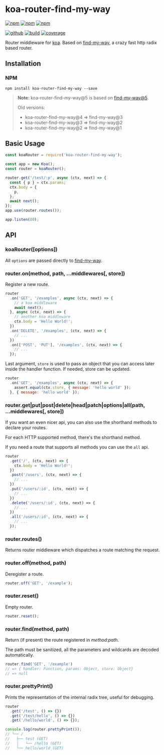 # koa-router-find-my-way

[![npm][badge-version]][npm]
[![npm][badge-downloads]][npm]
[![npm][badge-license]][npm]


[![github][badge-issues]][github]
[![build][badge-build]][travis]
[![coverage][badge-coverage]][codecov]


Router middleware for [koa][koa]. Based on [find-my-way][find-my-way], a crazy fast http radix based router.

## Installation

### NPM

```
npm install koa-router-find-my-way --save
```

> **Note:** koa-router-find-my-way@5 is based on [find-my-way@5][find-my-way].
> 
> Old versions:
> * koa-router-find-my-way@4 => find-my-way@3
> * koa-router-find-my-way@3 => find-my-way@2
> * koa-router-find-my-way@2 => find-my-way@1

## Basic Usage

```js
const koaRouter = require('koa-router-find-my-way');

const app = new Koa();
const router = koaRouter();

router.get('/test/:p', async (ctx, next) => {
  const { p } = ctx.params;
  ctx.body = {
    p,
  };
  await next();
});
app.use(router.routes());

app.listen(80);
```

## API

### koaRouter([options])

All `options` are passed directly to [find-my-way][find-my-way-api].

### router.on(method, path, ...middlewares[, store])

Register a new route.

```js
router
  .on('GET', '/examples', async (ctx, next) => {
    // a koa middleware
    await next();
  }, async (ctx, next) => {
    // another koa middleware
    ctx.body = 'Hello World!';
  })
  .on('DELETE', '/examples', (ctx, next) => {
    // ...
  })
  .on(['POST', 'PUT'], '/examples', (ctx, next) => {
    // ...
  });
```

Last argument, `store` is used to pass an object that you can access later inside the handler function. If needed, store can be updated.

```js
router
  .on('GET', '/examples', async (ctx, next) => {
    assert.equal(ctx.store, { message: 'hello world' });
  }, { message: 'hello world' });
```

### router.get|put|post|delete|head|patch|options|all(path, ...middlewares[, store])

If you want an even nicer api, you can also use the shorthand methods to declare your routes.

For each HTTP supported method, there's the shorthand method.

If you need a route that supports all methods you can use the `all` api.

```js
router
  .get('/', (ctx, next) => {
    ctx.body = 'Hello World!';
  })
  .post('/users', (ctx, next) => {
    // ...
  })
  .put('/users/:id', (ctx, next) => {
    // ...
  })
  .delete('/users/:id', (ctx, next) => {
    // ...
  })
  .all('/users/:id', (ctx, next) => {
    // ...
  });
```

### router.routes()

Returns router middleware which dispatches a route matching the request.

### router.off(method, path)

Deregister a route.

```js
router.off('GET', '/example');
```

### router.reset()

Empty router.

```js
router.reset();
```

### router.find(method, path)

Return (if present) the route registered in *method:path*.<br>

The path must be sanitized, all the parameters and wildcards are decoded automatically.<br/>

```js
router.find('GET', '/example')
// => { handler: Function, params: Object, store: Object}
// => null
```

### router.prettyPrint()

Prints the representation of the internal radix tree, useful for debugging.

```js
router
  .get('/test', () => {})
  .get('/test/hello', () => {})
  .get('/hello/world', () => {});

console.log(router.prettyPrint());
// └── /
//   ├── test (GET)
//   │   └── /hello (GET)
//   └── hello/world (GET)
```

[npm]: https://www.npmjs.com/package/koa-router-find-my-way
[badge-version]: https://img.shields.io/npm/v/koa-router-find-my-way.svg
[badge-downloads]: https://img.shields.io/npm/dt/koa-router-find-my-way.svg
[badge-license]: https://img.shields.io/npm/l/koa-router-find-my-way.svg

[github]: https://github.com/Cweili/koa-router-find-my-way
[badge-issues]: https://img.shields.io/github/issues/Cweili/koa-router-find-my-way.svg

[travis]: https://travis-ci.com/Cweili/koa-router-find-my-way
[badge-build]: https://img.shields.io/travis/com/Cweili/koa-router-find-my-way/master.svg

[codecov]: https://codecov.io/gh/Cweili/koa-router-find-my-way
[badge-coverage]: https://img.shields.io/codecov/c/github/Cweili/koa-router-find-my-way.svg

[koa]: https://github.com/koajs/koa
[find-my-way]: https://github.com/delvedor/find-my-way
[find-my-way-api]: https://github.com/delvedor/find-my-way#api
